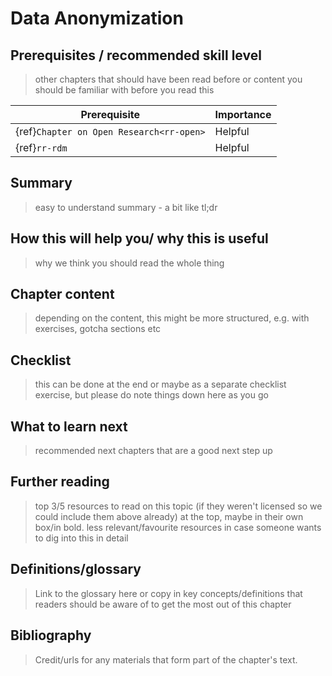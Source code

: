 # Data Anonymization

## Prerequisites / recommended skill level
> other chapters that should have been read before or content you should be familiar with before you read this

| Prerequisite | Importance |
| -------------|----------|
| {ref}`Chapter on Open Research<rr-open>` | Helpful |
| {ref}`rr-rdm` | Helpful |
## Summary
> easy to understand summary - a bit like tl;dr

## How this will help you/ why this is useful
> why we think you should read the whole thing

## Chapter content
> depending on the content, this might be more structured, e.g. with exercises, gotcha sections etc

## Checklist
> this can be done at the end or maybe as a separate checklist exercise, but please do note things down here as you go

## What to learn next
> recommended next chapters that are a good next step up

## Further reading
> top 3/5 resources to read on this topic (if they weren't licensed so we could include them above already) at the top, maybe in their own box/in bold.
> less relevant/favourite resources in case someone wants to dig into this in detail

## Definitions/glossary
> Link to the glossary here or copy in key concepts/definitions that readers should be aware of to get the most out of this chapter

## Bibliography
> Credit/urls for any materials that form part of the chapter's text.
